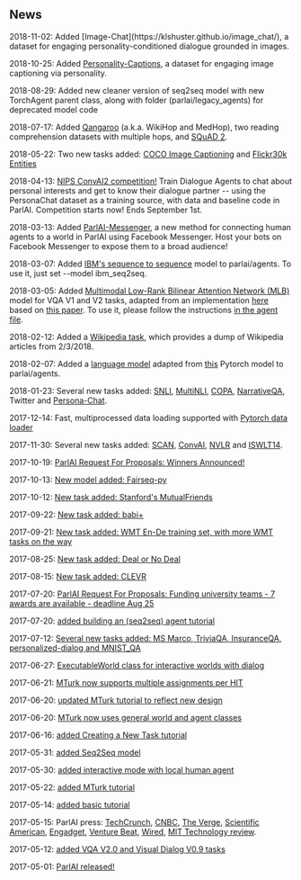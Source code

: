 <h2>News</h2>
2018-11-02: Added [Image-Chat](https://klshuster.github.io/image_chat/), a dataset for engaging personality-conditioned dialogue grounded in images.

2018-10-25: Added [Personality-Captions](https://arxiv.org/abs/1810.10665), a dataset for engaging image captioning via personality.

2018-08-29: Added new cleaner version of seq2seq model with new TorchAgent parent class, along with folder (parlai/legacy_agents) for deprecated model code

2018-07-17: Added [Qangaroo](http://qangaroo.cs.ucl.ac.uk/) (a.k.a. WikiHop and MedHop), two reading comprehension datasets with multiple hops, and [SQuAD 2](https://rajpurkar.github.io/SQuAD-explorer/).

2018-05-22: Two new tasks added: [COCO Image Captioning](http://cocodataset.org/#captions-2015) and [Flickr30k Entities](http://web.engr.illinois.edu/~bplumme2/Flickr30kEntities/)

2018-04-13: [NIPS ConvAI2 competition!](http://convai.io/) Train Dialogue Agents to chat about personal interests and get to know their dialogue partner -- using the PersonaChat dataset as a training source, with data and baseline code in ParlAI. Competition starts now! Ends September 1st.


2018-03-13: Added [ParlAI-Messenger](http://parl.ai/static/docs/messenger.html), a new method for connecting human agents to a world in ParlAI using Facebook Messenger. Host your bots on Facebook Messenger to expose them to a broad audience!

2018-03-07: Added [IBM's sequence to sequence](https://github.com/IBM/pytorch-seq2seq) model to parlai/agents. To use it, just set --model ibm_seq2seq.

2018-03-05: Added [Multimodal Low-Rank Bilinear Attention Network (MLB)](https://github.com/facebookresearch/ParlAI/blob/master/parlai/agents/mlb_vqa/mlb_vqa.py) model for VQA V1 and V2 tasks, adapted from an implementation [here](https://github.com/Cadene/vqa.pytorch) based on [this paper](https://arxiv.org/abs/1610.04325). To use it, please follow the instructions [in the agent file](https://github.com/facebookresearch/ParlAI/blob/master/parlai/agents/mlb_vqa/mlb_vqa.py).

2018-02-12: Added a [Wikipedia task](https://github.com/facebookresearch/ParlAI/blob/master/parlai/tasks/wikipedia/agents.py), which provides a dump of Wikipedia articles from 2/3/2018.

2018-02-07: Added a [language model](https://github.com/facebookresearch/ParlAI/blob/master/parlai/agents/language_model/language_model.py) adapted from [this](https://github.com/pytorch/examples/tree/master/word_language_model) Pytorch model to parlai/agents.

2018-01-23: Several new tasks added: [SNLI](https://nlp.stanford.edu/projects/snli/), [MultiNLI](https://arxiv.org/abs/1704.05426), [COPA](http://people.ict.usc.edu/~gordon/copa.html), [NarrativeQA](https://github.com/deepmind/narrativeqa), Twitter and [Persona-Chat](https://arxiv.org/abs/1801.07243).

2017-12-14: Fast, multiprocessed data loading supported with [Pytorch data loader](https://github.com/facebookresearch/ParlAI/blob/master/parlai/core/pytorch_data_teacher.py)

2017-11-30: Several new tasks added: [SCAN](https://github.com/brendenlake/SCAN), [ConvAI](http://convai.io/data/), [NVLR](http://lic.nlp.cornell.edu/nlvr/) and [ISWLT14](http://wit3.fbk.eu).

2017-10-19: [ParlAI Request For Proposals: Winners Announced!](https://research.fb.com/announcing-the-winners-of-the-facebook-parlai-research-awards/)

2017-10-13: [New model added: Fairseq-py](https://github.com/facebookresearch/fairseq-py)

2017-10-12: [New task added: Stanford's MutualFriends](https://stanfordnlp.github.io/cocoa/)

2017-09-22: [New task added: babi+](https://www.researchgate.net/publication/319128941_Challenging_Neural_Dialogue_Models_with_Natural_Data_Memory_Networks_Fail_on_Incremental_Phenomena)

2017-09-21: [New task added: WMT En-De training set, with more WMT tasks on the way](https://nlp.stanford.edu/projects/nmt/)

2017-08-25: [New task added: Deal or No Deal](https://github.com/facebookresearch/end-to-end-negotiator)

2017-08-15: [New task added: CLEVR](https://github.com/facebookresearch/ParlAI/blob/master/parlai/tasks/task_list.py)

2017-07-20: [ParlAI Request For Proposals: Funding university teams - 7 awards are available - deadline Aug 25](https://research.fb.com/programs/research-awards/proposals/parlai/)

2017-07-20: [added building an (seq2seq) agent tutorial](http://www.parl.ai/static/docs/seq2seq_tutorial.html)

2017-07-12: [Several new tasks added: MS Marco, TriviaQA, InsuranceQA, personalized-dialog and MNIST_QA](https://github.com/facebookresearch/ParlAI/blob/master/parlai/tasks/task_list.py)

2017-06-27: [ExecutableWorld class for interactive worlds with dialog](https://github.com/facebookresearch/ParlAI/pull/170)

2017-06-21: [MTurk now supports multiple assignments per HIT](https://github.com/facebookresearch/ParlAI/pull/156)

2017-06-20: [updated MTurk tutorial to reflect new design](http://parl.ai/static/docs/mturk.html)

2017-06-20: [MTurk now uses general world and agent classes](https://github.com/facebookresearch/ParlAI/pull/128)

2017-06-16: [added Creating a New Task tutorial](http://parl.ai/static/docs/task_tutorial.html)

2017-05-31: [added Seq2Seq model](https://github.com/facebookresearch/ParlAI/pull/96)

2017-05-30: [added interactive mode with local human agent](https://github.com/facebookresearch/ParlAI/pull/110)

2017-05-22: [added MTurk tutorial](http://parl.ai/static/docs/mturk.html)

2017-05-14: [added basic tutorial](http://parl.ai/static/docs/basic_tutorial.html)

2017-05-15: ParlAI press: [TechCrunch](https://techcrunch.com/2017/05/15/facebooks-parlai-is-where-researchers-will-push-the-boundaries-of-conversational-ai/), [CNBC](http://www.cnbc.com/2017/05/12/facebook-releases-parlai-to-speed-realistic-chat-bot-development.html), [The Verge](https://www.theverge.com/2017/5/15/15640886/facebook-parlai-chatbot-research-ai-chatbot), [Scientific American](https://www.scientificamerican.com/article/facebook-wants-to-make-chatbots-more-conversational/), [Engadget](https://www.engadget.com/2017/05/15/facebook-parlAI-chatbot-training/), [Venture Beat](https://venturebeat.com/2017/05/15/facebook-to-launch-parlai-a-testing-ground-for-ai-and-bots/), [Wired](https://www.wired.com/2017/05/inside-facebooks-training-ground-making-chatbots-chattier/), [MIT Technology review](https://www.technologyreview.com/s/607854/facebook-wants-to-merge-ai-systems-for-a-smarter-chatbot/).

2017-05-12: [added VQA V2.0 and Visual Dialog V0.9 tasks](https://github.com/facebookresearch/ParlAI/pull/54)

2017-05-01: [ParlAI released!](https://code.facebook.com/posts/266433647155520/parlai-a-new-software-platform-for-dialog-research/)
